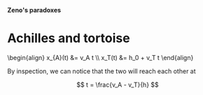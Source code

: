 **Zeno's paradoxes**

# Achilles and tortoise

\begin{align}
x_{A}(t) &= v_A t \\\\
x_T(t) &= h_0 + v_T t
\end{align}

By inspection, we can notice that the two will reach each other at 

$$
t = \frac{v_A - v_T}{h}
$$
